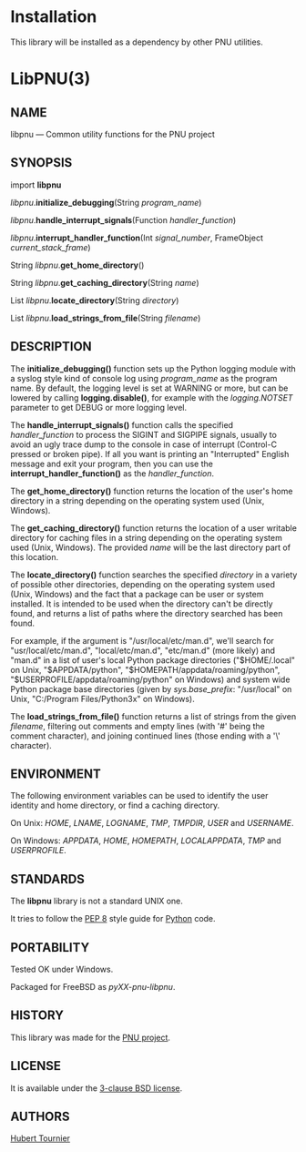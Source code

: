 # Installation
This library will be installed as a dependency by other PNU utilities.

# LibPNU(3)

## NAME
libpnu — Common utility functions for the PNU project

## SYNOPSIS
import **libpnu**

*libpnu*.**initialize_debugging**(String *program_name*)

*libpnu*.**handle_interrupt_signals**(Function *handler_function*)

*libpnu*.**interrupt_handler_function**(Int *signal_number*, FrameObject *current_stack_frame*)

String *libpnu*.**get_home_directory**()

String *libpnu*.**get_caching_directory**(String *name*)

List *libpnu*.**locate_directory**(String *directory*)

List *libpnu*.**load_strings_from_file**(String *filename*)

## DESCRIPTION
The **initialize_debugging()** function sets up the Python logging module with a syslog style kind of console log using *program_name* as the program name.
By default, the logging level is set at WARNING or more, but can be lowered by calling **logging.disable()**,
for example with the *logging.NOTSET* parameter to get DEBUG or more logging level.

The **handle_interrupt_signals()** function calls the specified *handler_function* to process the SIGINT and SIGPIPE signals,
usually to avoid an ugly trace dump to the console in case of interrupt (Control-C pressed or broken pipe).
If all you want is printing an "Interrupted" English message and exit your program,
then you can use the **interrupt_handler_function()** as the *handler_function*.

The **get_home_directory()** function returns the location of the user's home directory in a string
depending on the operating system used (Unix, Windows).

The **get_caching_directory()** function returns the location of a user writable directory for caching files in a string
depending on the operating system used (Unix, Windows).
The provided *name* will be the last directory part of this location.

The **locate_directory()** function searches the specified *directory* in a variety of possible other directories,
depending on the operating system used (Unix, Windows) and the fact that a package can be user or system installed.
It is intended to be used when the directory can't be directly found, and returns a list of paths where the directory searched has been found.

For example, if the argument is "/usr/local/etc/man.d", we'll search for "usr/local/etc/man.d", "local/etc/man.d", "etc/man.d" (more likely) and "man.d"
in a list of user's local Python package directories
("$HOME/.local" on Unix, "$APPDATA/python", "$HOMEPATH/appdata/roaming/python", "$USERPROFILE/appdata/roaming/python" on Windows)
and system wide Python package base directories (given by *sys.base_prefix*: "/usr/local" on Unix, "C:/Program Files/Python3x" on Windows).

The **load_strings_from_file()** function returns a list of strings from the given *filename*,
filtering out comments and empty lines (with '#' being the comment character),
and joining continued lines (those ending with a '\\' character).

## ENVIRONMENT
The following environment variables can be used to identify the user identity and home directory,
or find a caching directory.

On Unix: *HOME*, *LNAME*, *LOGNAME*, *TMP*, *TMPDIR*, *USER* and *USERNAME*.

On Windows: *APPDATA*, *HOME*, *HOMEPATH*, *LOCALAPPDATA*, *TMP* and *USERPROFILE*.

## STANDARDS
The **libpnu** library is not a standard UNIX one.

It tries to follow the [PEP 8](https://www.python.org/dev/peps/pep-0008/) style guide for [Python](https://www.python.org/) code.

## PORTABILITY
Tested OK under Windows.

Packaged for FreeBSD as *pyXX-pnu-libpnu*.

## HISTORY
This library was made for the [PNU project](https://github.com/HubTou/PNU).

## LICENSE
It is available under the [3-clause BSD license](https://opensource.org/licenses/BSD-3-Clause).

## AUTHORS
[Hubert Tournier](https://github.com/HubTou)

